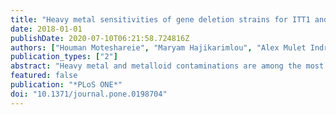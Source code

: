 ```yaml
---
title: "Heavy metal sensitivities of gene deletion strains for ITT1 and RPS1A connect their activities to the expression of URE2, a key gene involved in metal detoxification in yeast."
date: 2018-01-01
publishDate: 2020-07-10T06:21:58.724816Z
authors: ["Houman Moteshareie", "Maryam Hajikarimlou", "Alex Mulet Indrayanti", "Daniel Burnside", "Ana Paula Dias", "Clara Lettl", "Duale Ahmed", "Katayoun Omidi", "Tom Kazmirchuk", "Nathalie Puchacz", "Narges Zare", "Sarah Takallou", "Thet Naing", "Raúl Bonne Hernández", "William G Willmore", "Mohan Babu", "Bruce McKay", "Bahram Samanfar", "Martin Holcik", "Ashkan Golshani"]
publication_types: ["2"]
abstract: "Heavy metal and metalloid contaminations are among the most concerning types of pollutant in the environment. Consequently, it is important to investigate the molecular mechanisms of cellular responses and detoxification pathways for these compounds in living organisms. To date, a number of genes have been linked to the detoxification process. The expression of these genes can be controlled at both transcriptional and translational levels. In baker's yeast, Saccharomyces cerevisiae, resistance to a wide range of toxic metals is regulated by glutathione S-transferases. Yeast URE2 encodes for a protein that has glutathione peroxidase activity and is homologous to mammalian glutathione S-transferases. The URE2 expression is critical to cell survival under heavy metal stress. Here, we report on the finding of two genes, ITT1, an inhibitor of translation termination, and RPS1A, a small ribosomal protein, that when deleted yeast cells exhibit similar metal sensitivity phenotypes to gene deletion strain for URE2. Neither of these genes were previously linked to metal toxicity. Our gene expression analysis illustrates that these two genes affect URE2 mRNA expression at the level of translation."
featured: false
publication: "*PLoS ONE*"
doi: "10.1371/journal.pone.0198704"
---
```


